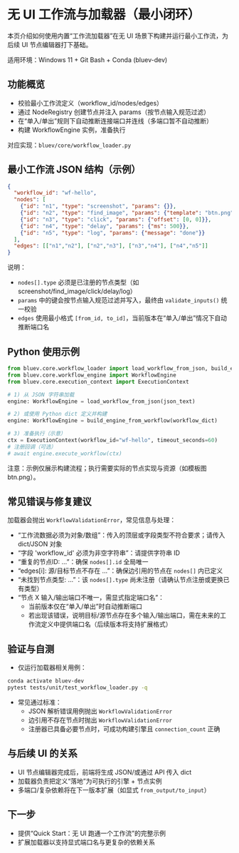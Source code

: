 # 无 UI 工作流与加载器（最小闭环）

本页介绍如何使用内置“工作流加载器”在无 UI 场景下构建并运行最小工作流，为后续 UI 节点编辑器打下基础。

适用环境：Windows 11 + Git Bash + Conda (bluev-dev)

## 功能概览
- 校验最小工作流定义（workflow_id/nodes/edges）
- 通过 NodeRegistry 创建节点并注入 params（按节点输入规范过滤）
- 在“单入/单出”规则下自动推断连接端口并连线（多端口暂不自动推断）
- 构建 WorkflowEngine 实例，准备执行

对应实现：`bluev/core/workflow_loader.py`

## 最小工作流 JSON 结构（示例）
```json
{
  "workflow_id": "wf-hello",
  "nodes": [
    {"id": "n1", "type": "screenshot", "params": {}},
    {"id": "n2", "type": "find_image", "params": {"template": "btn.png", "threshold": 0.85}},
    {"id": "n3", "type": "click", "params": {"offset": [0, 0]}},
    {"id": "n4", "type": "delay", "params": {"ms": 500}},
    {"id": "n5", "type": "log", "params": {"message": "done"}}
  ],
  "edges": [["n1","n2"], ["n2","n3"], ["n3","n4"], ["n4","n5"]]
}
```

说明：
- `nodes[].type` 必须是已注册的节点类型（如 screenshot/find_image/click/delay/log）
- `params` 中的键会按节点输入规范过滤并写入，最终由 `validate_inputs()` 统一校验
- `edges` 使用最小格式 `[from_id, to_id]`，当前版本在“单入/单出”情况下自动推断端口名

## Python 使用示例
```python
from bluev.core.workflow_loader import load_workflow_from_json, build_engine_from_workflow
from bluev.core.workflow_engine import WorkflowEngine
from bluev.core.execution_context import ExecutionContext

# 1) 从 JSON 字符串加载
engine: WorkflowEngine = load_workflow_from_json(json_text)

# 2) 或使用 Python dict 定义并构建
engine: WorkflowEngine = build_engine_from_workflow(workflow_dict)

# 3) 准备执行（示意）
ctx = ExecutionContext(workflow_id="wf-hello", timeout_seconds=60)
# 注册回调（可选）
# await engine.execute_workflow(ctx)
```

注意：示例仅展示构建流程；执行需要实际的节点实现与资源（如模板图 btn.png）。

## 常见错误与修复建议
加载器会抛出 `WorkflowValidationError`，常见信息与处理：

- “工作流数据必须为对象/数组”：传入的顶层或字段类型不符合要求；请传入 dict/JSON 对象
- “字段 'workflow_id' 必须为非空字符串”：请提供字符串 ID
- “重复的节点ID: …”：确保 `nodes[].id` 全局唯一
- “edges[i]: 源/目标节点不存在 …”：确保边引用的节点在 `nodes[]` 内已定义
- “未找到节点类型: …”：该 `nodes[].type` 尚未注册（请确认节点注册或更换已有类型）
- “节点 X 输入/输出端口不唯一，需显式指定端口名”：
  - 当前版本仅在“单入/单出”时自动推断端口
  - 若出现该错误，说明目标/源节点存在多个输入/输出端口，需在未来的工作流定义中提供端口名（后续版本将支持扩展格式）

## 验证与自测
- 仅运行加载器相关用例：
```bash
conda activate bluev-dev
pytest tests/unit/test_workflow_loader.py -q
```
- 常见通过标准：
  - JSON 解析错误用例抛出 `WorkflowValidationError`
  - 边引用不存在节点时抛出 `WorkflowValidationError`
  - 注册器已具备必要节点时，可成功构建引擎且 `connection_count` 正确

## 与后续 UI 的关系
- UI 节点编辑器完成后，前端将生成 JSON/或通过 API 传入 dict
- 加载器负责把定义“落地”为可执行的引擎 + 节点实例
- 多端口/复杂依赖将在下一版本扩展（如显式 `from_output/to_input`）

## 下一步
- 提供“Quick Start：无 UI 跑通一个工作流”的完整示例
- 扩展加载器以支持显式端口名与更复杂的依赖关系
